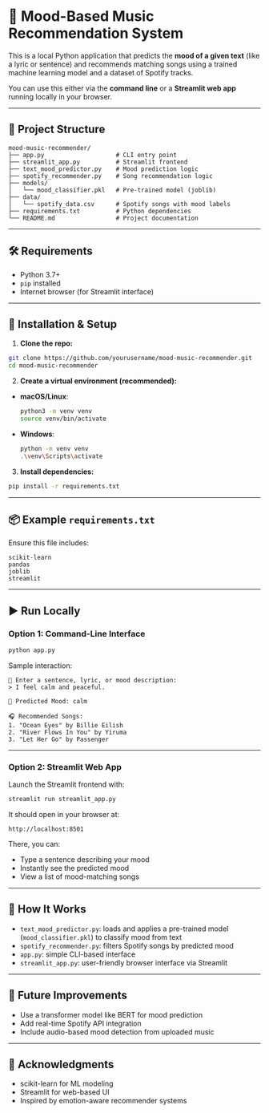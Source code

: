 # 🎵 Mood-Based Music Recommendation System

This is a local Python application that predicts the **mood of a given text** (like a lyric or sentence) and recommends matching songs using a trained machine learning model and a dataset of Spotify tracks.

You can use this either via the **command line** or a **Streamlit web app** running locally in your browser.

---

## 📁 Project Structure

```
mood-music-recommender/
├── app.py                    # CLI entry point
├── streamlit_app.py          # Streamlit frontend
├── text_mood_predictor.py    # Mood prediction logic
├── spotify_recommender.py    # Song recommendation logic
├── models/
│   └── mood_classifier.pkl   # Pre-trained model (joblib)
├── data/
│   └── spotify_data.csv      # Spotify songs with mood labels
├── requirements.txt          # Python dependencies
└── README.md                 # Project documentation
```

---

## 🛠 Requirements

- Python 3.7+
- `pip` installed
- Internet browser (for Streamlit interface)

---

## 🧪 Installation & Setup

1. **Clone the repo:**

```bash
git clone https://github.com/yourusername/mood-music-recommender.git
cd mood-music-recommender
```

2. **Create a virtual environment (recommended):**

- **macOS/Linux**:
  ```bash
  python3 -m venv venv
  source venv/bin/activate
  ```

- **Windows**:
  ```bash
  python -m venv venv
  .\venv\Scripts\activate
  ```

3. **Install dependencies:**

```bash
pip install -r requirements.txt
```

---

## 📦 Example `requirements.txt`

Ensure this file includes:

```
scikit-learn
pandas
joblib
streamlit
```

---

## ▶️ Run Locally

### Option 1: Command-Line Interface

```bash
python app.py
```

Sample interaction:

```
🎤 Enter a sentence, lyric, or mood description:
> I feel calm and peaceful.

🎵 Predicted Mood: calm

🎧 Recommended Songs:
1. "Ocean Eyes" by Billie Eilish
2. "River Flows In You" by Yiruma
3. "Let Her Go" by Passenger
```

---

### Option 2: Streamlit Web App

Launch the Streamlit frontend with:

```bash
streamlit run streamlit_app.py
```

It should open in your browser at:

```
http://localhost:8501
```

There, you can:

- Type a sentence describing your mood
- Instantly see the predicted mood
- View a list of mood-matching songs

---

## 🧠 How It Works

- `text_mood_predictor.py`: loads and applies a pre-trained model (`mood_classifier.pkl`) to classify mood from text
- `spotify_recommender.py`: filters Spotify songs by predicted mood
- `app.py`: simple CLI-based interface
- `streamlit_app.py`: user-friendly browser interface via Streamlit

---

## 🌱 Future Improvements

- Use a transformer model like BERT for mood prediction
- Add real-time Spotify API integration
- Include audio-based mood detection from uploaded music

---

## 🙌 Acknowledgments

- scikit-learn for ML modeling
- Streamlit for web-based UI
- Inspired by emotion-aware recommender systems



